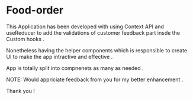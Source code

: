 # Food-order
This Application has been developed with using Context API and useReducer to add the validations of customer feedback part insde the Custom hooks . 

Nonetheless having the helper components which is responsible to create UI to make the app intractive and effective . 

App is totally split into compnenets as many as needed . 


NOTE:
Would appriciate feedback from you for my better enhancement .

Thank you !



